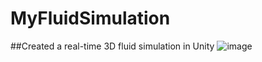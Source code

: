 # MyFluidSimulation
 
 ##Created a real-time 3D fluid simulation in Unity
![image](https://user-images.githubusercontent.com/61838026/226582604-5601e4d7-5c0f-4aaa-a572-dd695c08d6ff.png)
